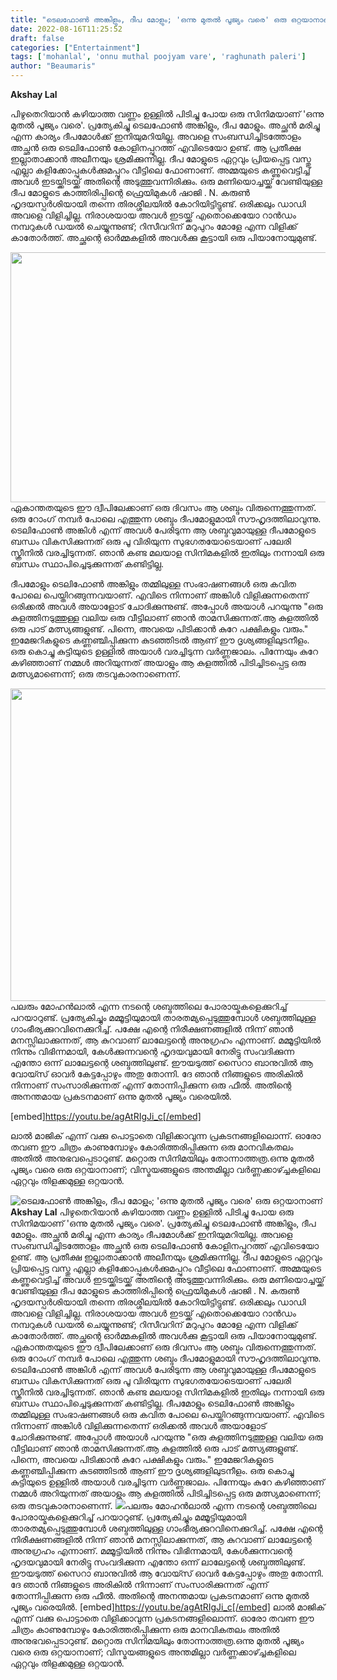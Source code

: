 ```yaml
---
title: "ടെലഫോൺ അങ്കിളും, ദീപ മോളും; 'ഒന്നു മുതൽ പൂജ്യം വരെ' ഒരു ഒറ്റയാനാണ്"
date: 2022-08-16T11:25:52
draft: false
categories: ["Entertainment"]
tags: ['mohanlal', 'onnu muthal poojyam vare', 'raghunath paleri']
author: "Beaumaris"
---
```


<strong>Akshay Lal </strong>

പിഴുതെറിയാൻ കഴിയാത്ത വണ്ണം ഉള്ളിൽ പിടിച്ചു പോയ ഒരു സിനിമയാണ് 'ഒന്നു മുതൽ പൂജ്യം വരെ'. പ്രത്യേകിച്ചു ടെലഫോൺ അങ്കിളും, ദീപ മോളും. അച്ഛൻ മരിച്ചു എന്ന കാര്യം ദീപമോൾക്ക് ഇനിയുമറിയില്ല. അവളെ സംബന്ധിച്ചിടത്തോളം അച്ഛൻ ഒരു ടെലിഫോൺ കോളിനപ്പുറത്ത് എവിടെയോ ഉണ്ട്. ആ പ്രതീക്ഷ ഇല്ലാതാക്കാൻ അലീനയും ശ്രമിക്കുന്നില്ല. ദീപ മോളുടെ ഏറ്റവും പ്രിയപ്പെട്ട വസ്തു എല്ലാ കളിക്കോപ്പുകൾക്കുമപ്പുറം വീട്ടിലെ ഫോണാണ്. അമ്മയുടെ കണ്ണുവെട്ടിച്ച് അവൾ ഇടയ്ക്കിടയ്ക്ക് അതിന്റെ അടുത്തുവന്നിരിക്കും. ഒരു മണിയൊച്ചയ്ക്ക് വേണ്ടിയുള്ള ദീപ മോളുടെ കാത്തിരിപ്പിന്റെ ഫ്രെയിമുകൾ ഷാജി . N. കരുൺ ഹൃദയസ്പർശിയായി തന്നെ തിരശ്ശീലയിൽ കോറിയിട്ടിട്ടുണ്ട്. ഒരിക്കലും ഡാഡി അവളെ വിളിച്ചില്ല. നിരാശയായ അവൾ ഇടയ്ക്ക് എതൊക്കെയോ റാൻഡം നമ്പറുകൾ ഡയൽ ചെയ്യുന്നുണ്ട്; റിസീവറിന് മറുപുറം മോളേ എന്ന വിളിക്ക് കാതോർത്ത്. അച്ഛന്റെ ഓർമ്മകളിൽ അവൾക്കു കൂട്ടായി ഒരു പിയാനോയുമുണ്ട്.

<img class="size-full wp-image-347041 aligncenter" src="https://cdn.boolokam.com/articles/2022/08/nn.webp" alt="" width="600" height="400" />ഏകാന്തതയുടെ ഈ ദ്വീപിലേക്കാണ് ഒരു ദിവസം ആ ശബ്ദം വിരുന്നെത്തുന്നത്. ഒരു റോംഗ് നമ്പർ പോലെ എത്തുന്ന ശബ്ദം ദീപമോളുമായി സൗഹൃദത്തിലാവുന്നു. ടെലിഫോൺ അങ്കിൾ എന്ന് അവൾ പേരിടുന്ന ആ ശബ്ദവുമായുള്ള ദീപമോളുടെ ബന്ധം വികസിക്കുന്നത് ഒരു പൂ വിരിയുന്ന സുഭഗതയോടെയാണ് പലേരി സ്ക്രീനിൽ വരച്ചിടുന്നത്. ഞാൻ കണ്ട മലയാള സിനിമകളിൽ ഇതിലും നന്നായി ഒരു ബന്ധം സ്ഥാപിച്ചെടുക്കുന്നത് കണ്ടിട്ടില്ല.

ദീപമോളും ടെലിഫോൺ അങ്കിളും തമ്മിലുള്ള സംഭാഷണങ്ങൾ ഒരു കവിത പോലെ പെയ്തിറങ്ങുന്നവയാണ്. എവിടെ നിന്നാണ് അങ്കിൾ വിളിക്കുന്നതെന്ന് ഒരിക്കൽ അവൾ അയാളോട് ചോദിക്കുന്നുണ്ട്. അപ്പോൾ അയാൾ പറയുന്നു "ഒരു കുളത്തിനടുത്തുള്ള വലിയ ഒരു വീട്ടിലാണ് ഞാൻ താമസിക്കുന്നത്.ആ കുളത്തിൽ ഒരു പാട് മത്സ്യങ്ങളുണ്ട്. പിന്നെ, അവയെ പിടിക്കാൻ കുറേ പക്ഷികളും വരും." ഇമേജറികളുടെ കണ്ണഞ്ചിപ്പിക്കുന്ന കുടഞ്ഞിടൽ ആണ് ഈ ദൃശ്യങ്ങളിലുടനീളം. ഒരു കൊച്ചു കുട്ടിയുടെ ഉള്ളിൽ അയാൾ വരച്ചിടുന്ന വർണ്ണജാലം. പിന്നേയും കുറേ കഴിഞ്ഞാണ് നമ്മൾ അറിയുന്നത് അയാളും ആ കുളത്തിൽ പിടിച്ചിടപ്പെട്ട ഒരു മത്സ്യമാണെന്ന്; ഒരു തടവുകാരനാണെന്ന്.

<img class="size-full wp-image-347042 aligncenter" src="https://cdn.boolokam.com/articles/2022/08/rrrt4.jpg" alt="" width="666" height="500" />പലരും മോഹൻലാൽ എന്ന നടന്റെ ശബ്ദത്തിലെ പോരായ്മകളെക്കുറിച്ച് പറയാറുണ്ട്. പ്രത്യേകിച്ചും മമ്മൂട്ടിയുമായി താരതമ്യപ്പെടുത്തുമ്പോൾ ശബ്ദത്തിലുള്ള ഗാംഭീര്യക്കുറവിനെക്കുറിച്ച്. പക്ഷേ എന്റെ നിരീക്ഷണങ്ങളിൽ നിന്ന് ഞാൻ മനസ്സിലാക്കുന്നത്, ആ കുറവാണ് ലാലേട്ടന്റെ അനുഗ്രഹം എന്നാണ്. മമ്മൂട്ടിയിൽ നിന്നും വിഭിന്നമായി, കേൾക്കുന്നവന്റെ ഹൃദയവുമായി നേരിട്ടു സംവദിക്കുന്ന എന്തോ ഒന്ന് ലാലേട്ടന്റെ ശബ്ദത്തിലുണ്ട്. ഈയടുത്ത് സൈറാ ബാനുവിൽ ആ വോയ്സ് ഓവർ കേട്ടപ്പോഴും അതു തോന്നി. ദേ ഞാൻ നിങ്ങളുടെ അരികിൽ നിന്നാണ് സംസാരിക്കുന്നത് എന്ന് തോന്നിപ്പിക്കുന്ന ഒരു ഫീൽ. അതിന്റെ അനന്തമായ പ്രകടനമാണ് ഒന്നു മുതൽ പൂജ്യം വരെയിൽ.

[embed]https://youtu.be/agAtRIgJi_c[/embed]

ലാൽ മാജിക് എന്ന് വക്കു പൊട്ടാതെ വിളിക്കാവുന്ന പ്രകടനങ്ങളിലൊന്ന്. ഓരോ തവണ ഈ ചിത്രം കാണുമ്പോഴും കോരിത്തരിപ്പിക്കുന്ന ഒരു മാനവികതലം അതിൽ അനുഭവപ്പെടാറുണ്ട്. മറ്റൊരു സിനിമയിലും തോന്നാത്തത്ര.ഒന്നു മുതൽ പൂജ്യം വരെ ഒരു ഒറ്റയാനാണ്; വിസ്മയങ്ങളുടെ അന്തമില്ലാ വർണ്ണക്കാഴ്ച്ചകളിലെ ഏറ്റവും തിളക്കമുള്ള ഒറ്റയാൻ.


![ടെലഫോൺ അങ്കിളും, ദീപ മോളും; 'ഒന്നു മുതൽ പൂജ്യം വരെ' ഒരു ഒറ്റയാനാണ്](https://cdn.boolokam.com/articles/2022/08/nn.webp)**Akshay Lal** പിഴുതെറിയാൻ കഴിയാത്ത വണ്ണം ഉള്ളിൽ പിടിച്ചു പോയ ഒരു സിനിമയാണ് 'ഒന്നു മുതൽ പൂജ്യം വരെ'. പ്രത്യേകിച്ചു ടെലഫോൺ അങ്കിളും, ദീപ മോളും. അച്ഛൻ മരിച്ചു എന്ന കാര്യം ദീപമോൾക്ക് ഇനിയുമറിയില്ല. അവളെ സംബന്ധിച്ചിടത്തോളം അച്ഛൻ ഒരു ടെലിഫോൺ കോളിനപ്പുറത്ത് എവിടെയോ ഉണ്ട്. ആ പ്രതീക്ഷ ഇല്ലാതാക്കാൻ അലീനയും ശ്രമിക്കുന്നില്ല. ദീപ മോളുടെ ഏറ്റവും പ്രിയപ്പെട്ട വസ്തു എല്ലാ കളിക്കോപ്പുകൾക്കുമപ്പുറം വീട്ടിലെ ഫോണാണ്. അമ്മയുടെ കണ്ണുവെട്ടിച്ച് അവൾ ഇടയ്ക്കിടയ്ക്ക് അതിന്റെ അടുത്തുവന്നിരിക്കും. ഒരു മണിയൊച്ചയ്ക്ക് വേണ്ടിയുള്ള ദീപ മോളുടെ കാത്തിരിപ്പിന്റെ ഫ്രെയിമുകൾ ഷാജി . N. കരുൺ ഹൃദയസ്പർശിയായി തന്നെ തിരശ്ശീലയിൽ കോറിയിട്ടിട്ടുണ്ട്. ഒരിക്കലും ഡാഡി അവളെ വിളിച്ചില്ല. നിരാശയായ അവൾ ഇടയ്ക്ക് എതൊക്കെയോ റാൻഡം നമ്പറുകൾ ഡയൽ ചെയ്യുന്നുണ്ട്; റിസീവറിന് മറുപുറം മോളേ എന്ന വിളിക്ക് കാതോർത്ത്. അച്ഛന്റെ ഓർമ്മകളിൽ അവൾക്കു കൂട്ടായി ഒരു പിയാനോയുമുണ്ട്. ഏകാന്തതയുടെ ഈ ദ്വീപിലേക്കാണ് ഒരു ദിവസം ആ ശബ്ദം വിരുന്നെത്തുന്നത്. ഒരു റോംഗ് നമ്പർ പോലെ എത്തുന്ന ശബ്ദം ദീപമോളുമായി സൗഹൃദത്തിലാവുന്നു. ടെലിഫോൺ അങ്കിൾ എന്ന് അവൾ പേരിടുന്ന ആ ശബ്ദവുമായുള്ള ദീപമോളുടെ ബന്ധം വികസിക്കുന്നത് ഒരു പൂ വിരിയുന്ന സുഭഗതയോടെയാണ് പലേരി സ്ക്രീനിൽ വരച്ചിടുന്നത്. ഞാൻ കണ്ട മലയാള സിനിമകളിൽ ഇതിലും നന്നായി ഒരു ബന്ധം സ്ഥാപിച്ചെടുക്കുന്നത് കണ്ടിട്ടില്ല. ദീപമോളും ടെലിഫോൺ അങ്കിളും തമ്മിലുള്ള സംഭാഷണങ്ങൾ ഒരു കവിത പോലെ പെയ്തിറങ്ങുന്നവയാണ്. എവിടെ നിന്നാണ് അങ്കിൾ വിളിക്കുന്നതെന്ന് ഒരിക്കൽ അവൾ അയാളോട് ചോദിക്കുന്നുണ്ട്. അപ്പോൾ അയാൾ പറയുന്നു "ഒരു കുളത്തിനടുത്തുള്ള വലിയ ഒരു വീട്ടിലാണ് ഞാൻ താമസിക്കുന്നത്.ആ കുളത്തിൽ ഒരു പാട് മത്സ്യങ്ങളുണ്ട്. പിന്നെ, അവയെ പിടിക്കാൻ കുറേ പക്ഷികളും വരും." ഇമേജറികളുടെ കണ്ണഞ്ചിപ്പിക്കുന്ന കുടഞ്ഞിടൽ ആണ് ഈ ദൃശ്യങ്ങളിലുടനീളം. ഒരു കൊച്ചു കുട്ടിയുടെ ഉള്ളിൽ അയാൾ വരച്ചിടുന്ന വർണ്ണജാലം. പിന്നേയും കുറേ കഴിഞ്ഞാണ് നമ്മൾ അറിയുന്നത് അയാളും ആ കുളത്തിൽ പിടിച്ചിടപ്പെട്ട ഒരു മത്സ്യമാണെന്ന്; ഒരു തടവുകാരനാണെന്ന്. ![](https://cdn.boolokam.com/articles/2022/08/rrrt4.jpg)പലരും മോഹൻലാൽ എന്ന നടന്റെ ശബ്ദത്തിലെ പോരായ്മകളെക്കുറിച്ച് പറയാറുണ്ട്. പ്രത്യേകിച്ചും മമ്മൂട്ടിയുമായി താരതമ്യപ്പെടുത്തുമ്പോൾ ശബ്ദത്തിലുള്ള ഗാംഭീര്യക്കുറവിനെക്കുറിച്ച്. പക്ഷേ എന്റെ നിരീക്ഷണങ്ങളിൽ നിന്ന് ഞാൻ മനസ്സിലാക്കുന്നത്, ആ കുറവാണ് ലാലേട്ടന്റെ അനുഗ്രഹം എന്നാണ്. മമ്മൂട്ടിയിൽ നിന്നും വിഭിന്നമായി, കേൾക്കുന്നവന്റെ ഹൃദയവുമായി നേരിട്ടു സംവദിക്കുന്ന എന്തോ ഒന്ന് ലാലേട്ടന്റെ ശബ്ദത്തിലുണ്ട്. ഈയടുത്ത് സൈറാ ബാനുവിൽ ആ വോയ്സ് ഓവർ കേട്ടപ്പോഴും അതു തോന്നി. ദേ ഞാൻ നിങ്ങളുടെ അരികിൽ നിന്നാണ് സംസാരിക്കുന്നത് എന്ന് തോന്നിപ്പിക്കുന്ന ഒരു ഫീൽ. അതിന്റെ അനന്തമായ പ്രകടനമാണ് ഒന്നു മുതൽ പൂജ്യം വരെയിൽ. [embed]https://youtu.be/agAtRIgJi_c[/embed] ലാൽ മാജിക് എന്ന് വക്കു പൊട്ടാതെ വിളിക്കാവുന്ന പ്രകടനങ്ങളിലൊന്ന്. ഓരോ തവണ ഈ ചിത്രം കാണുമ്പോഴും കോരിത്തരിപ്പിക്കുന്ന ഒരു മാനവികതലം അതിൽ അനുഭവപ്പെടാറുണ്ട്. മറ്റൊരു സിനിമയിലും തോന്നാത്തത്ര.ഒന്നു മുതൽ പൂജ്യം വരെ ഒരു ഒറ്റയാനാണ്; വിസ്മയങ്ങളുടെ അന്തമില്ലാ വർണ്ണക്കാഴ്ച്ചകളിലെ ഏറ്റവും തിളക്കമുള്ള ഒറ്റയാൻ.

